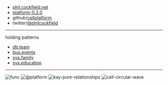 - [phil.cockfield.net](https://phil.cockfield.net)
- [platform-0.2.0](https://github.com/cellplatform/platform-0.2.0)
- github/[cellplatform](https://github.com/cellplatform)
- twitter/[@philcockfield](https://twitter.com/philcockfield)

---

holding patterns

- [db.team](https://db.team)
- [bus.events](https://bus.events)
- [sys.family](https://sys.family)
- [sys.education](https://sys.education)

---

![func](https://user-images.githubusercontent.com/185555/186598296-c41a1c07-8a20-454e-82ae-e1fb432ebb04.png)
![@platform](https://user-images.githubusercontent.com/185555/88729229-76ac1280-d187-11ea-81c6-14146ec64848.png)
![kay-pure-relationships](https://user-images.githubusercontent.com/185555/186360463-cfd81f46-3429-4741-bbb3-b32015a388ac.png)
![cell-circular-wave](https://user-images.githubusercontent.com/185555/189466571-45edca20-475f-47bb-b5f5-0849e715c948.png)
